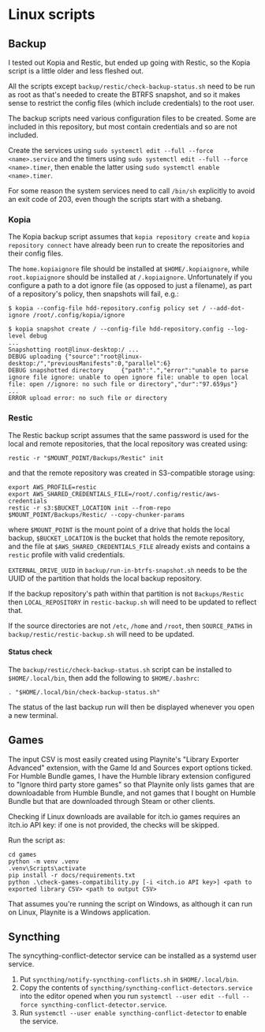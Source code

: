 Linux scripts
=============

## Backup

I tested out Kopia and Restic, but ended up going with Restic, so the Kopia script is a little older and less fleshed out.

All the scripts except `backup/restic/check-backup-status.sh` need to be run as root as that's needed to create the BTRFS snapshot, and so it makes sense to restrict the config files (which include credentials) to the root user.

The backup scripts need various configuration files to be created. Some are included in this repository, but most contain credentials and so are not included.

Create the services using `sudo systemctl edit --full --force <name>.service` and the timers using `sudo systemctl edit --full --force <name>.timer`, then enable the latter using `sudo systemctl enable <name>.timer`.

For some reason the system services need to call `/bin/sh` explicitly to avoid an exit code of 203, even though the scripts start with a shebang.

### Kopia

The Kopia backup script assumes that `kopia repository create` and `kopia repository connect` have already been run to create the repositories and their config files.

The `home.kopiaignore` file should be installed at `$HOME/.kopiaignore`, while `root.kopiaignore` should be installed at `/.kopiaignore`. Unfortunately if you configure a path to a dot ignore file (as opposed to just a filename), as part of a repository's policy, then snapshots will fail, e.g.:

```
$ kopia --config-file hdd-repository.config policy set / --add-dot-ignore /root/.config/kopia/ignore

$ kopia snapshot create / --config-file hdd-repository.config --log-level debug
...
Snapshotting root@linux-desktop:/ ...
DEBUG uploading {"source":"root@linux-desktop:/","previousManifests":0,"parallel":6}
DEBUG snapshotted directory     {"path":".","error":"unable to parse ignore file ignore: unable to open ignore file: unable to open local file: open //ignore: no such file or directory","dur":"97.659µs"}
...
ERROR upload error: no such file or directory
```

### Restic

The Restic backup script assumes that the same password is used for the local and remote repositories, that the local repository was created using:

```
restic -r "$MOUNT_POINT/Backups/Restic" init
```

and that the remote repository was created in S3-compatible storage using:

```
export AWS_PROFILE=restic
export AWS_SHARED_CREDENTIALS_FILE=/root/.config/restic/aws-credentials
restic -r s3:$BUCKET_LOCATION init --from-repo $MOUNT_POINT/Backups/Restic/ --copy-chunker-params
```

where `$MOUNT_POINT` is the mount point of a drive that holds the local backup, `$BUCKET_LOCATION` is the bucket that holds the remote repository, and the file at `$AWS_SHARED_CREDENTIALS_FILE` already exists and contains a `restic` profile with valid credentials.

`EXTERNAL_DRIVE_UUID` in `backup/run-in-btrfs-snapshot.sh` needs to be the UUID of the partition that holds the local backup repository.

If the backup repository's path within that partition is not `Backups/Restic` then `LOCAL_REPOSITORY` in `restic-backup.sh` will need to be updated to reflect that.

If the source directories are not `/etc`, `/home` and `/root`, then `SOURCE_PATHS` in `backup/restic/restic-backup.sh` will need to be updated.

#### Status check

The `backup/restic/check-backup-status.sh` script can be installed to `$HOME/.local/bin`, then add the following to `$HOME/.bashrc`:

```
. "$HOME/.local/bin/check-backup-status.sh"
```

The status of the last backup run will then be displayed whenever you open a new terminal.

## Games

The input CSV is most easily created using Playnite's "Library Exporter Advanced" extension, with the Game Id and Sources export options ticked. For Humble Bundle games, I have the Humble library extension configured to "Ignore third party store games" so that Playnite only lists games that are downloadable from Humble Bundle, and not games that I bought on Humble Bundle but that are downloaded through Steam or other clients.

Checking if Linux downloads are available for itch.io games requires an itch.io API key: if one is not provided, the checks will be skipped.

Run the script as:

```
cd games
python -m venv .venv
.venv\Scripts\activate
pip install -r docs/requirements.txt
python .\check-games-compatibility.py [-i <itch.io API key>] <path to exported library CSV> <path to output CSV>
```

That assumes you're running the script on Windows, as although it can run on Linux, Playnite is a Windows application.

## Syncthing

The syncything-conflict-detector service can be installed as a systemd user service.

1. Put `syncthing/notify-syncthing-conflicts.sh` in `$HOME/.local/bin`.
2. Copy the contents of `syncthing/syncthing-conflict-detectors.service` into the editor opened when you run `systemctl --user edit --full --force syncthing-conflict-detector.service`.
3. Run `systemctl --user enable syncthing-conflict-detector` to enable the service.
